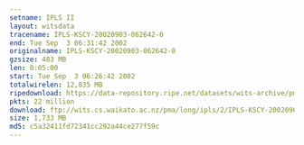 ```yaml
---
setname: IPLS II
layout: witsdata
tracename: IPLS-KSCY-20020903-062642-0
end: Tue Sep  3 06:31:42 2002
originalname: IPLS-KSCY-20020903-062642-0
gzsize: 483 MB
len: 0:05:00
start: Tue Sep  3 06:26:42 2002
totalwirelen: 12,835 MB
ripedownload: https://data-repository.ripe.net/datasets/wits-archive/pma/long/ipls/2/IPLS-KSCY-20020903-062642-0.gz
pkts: 22 million
download: ftp://wits.cs.waikato.ac.nz/pma/long/ipls/2/IPLS-KSCY-20020903-062642-0.gz
size: 1,733 MB
md5: c5a32411fd72341cc292a44ce277f59c
---
```

